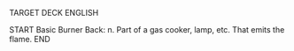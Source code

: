 TARGET DECK
ENGLISH

START
Basic
Burner
Back: n. Part of a gas cooker, lamp, etc. That emits the flame.
END
